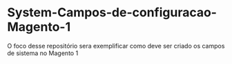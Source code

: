 # System-Campos-de-configuracao-Magento-1
O foco desse repositório sera exemplificar como deve ser criado os campos de sistema no Magento 1

